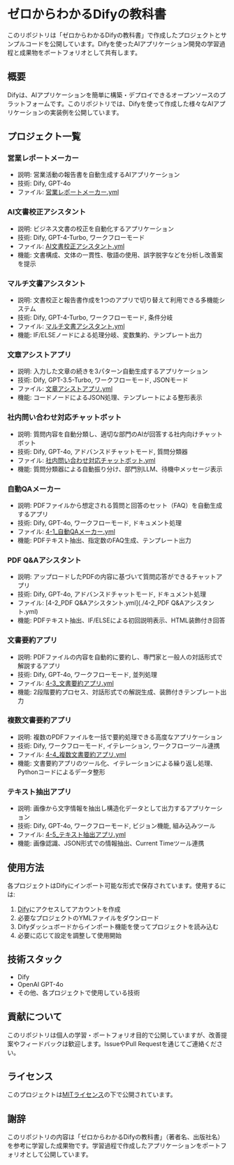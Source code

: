 # ゼロからわかるDifyの教科書

このリポジトリは「ゼロからわかるDifyの教科書」で作成したプロジェクトとサンプルコードを公開しています。Difyを使ったAIアプリケーション開発の学習過程と成果物をポートフォリオとして共有します。

## 概要

Difyは、AIアプリケーションを簡単に構築・デプロイできるオープンソースのプラットフォームです。このリポジトリでは、Difyを使って作成した様々なAIアプリケーションの実装例を公開しています。

## プロジェクト一覧

### 営業レポートメーカー
- 説明: 営業活動の報告書を自動生成するAIアプリケーション
- 技術: Dify, GPT-4o
- ファイル: [営業レポートメーカー.yml](./営業レポートメーカー.yml)

### AI文書校正アシスタント
- 説明: ビジネス文書の校正を自動化するアプリケーション
- 技術: Dify, GPT-4-Turbo, ワークフローモード
- ファイル: [AI文書校正アシスタント.yml](./AI文書校正アシスタント.yml)
- 機能: 文書構成、文体の一貫性、敬語の使用、誤字脱字などを分析し改善案を提示

### マルチ文書アシスタント
- 説明: 文書校正と報告書作成を1つのアプリで切り替えて利用できる多機能システム
- 技術: Dify, GPT-4-Turbo, ワークフローモード, 条件分岐
- ファイル: [マルチ文書アシスタント.yml](./マルチ文書アシスタント.yml)
- 機能: IF/ELSEノードによる処理分岐、変数集約、テンプレート出力

### 文章アシストアプリ
- 説明: 入力した文章の続きを3パターン自動生成するアプリケーション
- 技術: Dify, GPT-3.5-Turbo, ワークフローモード, JSONモード
- ファイル: [文章アシストアプリ.yml](./文章アシストアプリ.yml)
- 機能: コードノードによるJSON処理、テンプレートによる整形表示

### 社内問い合わせ対応チャットボット
- 説明: 質問内容を自動分類し、適切な部門のAIが回答する社内向けチャットボット
- 技術: Dify, GPT-4o, アドバンスドチャットモード, 質問分類器
- ファイル: [社内問い合わせ対応チャットボット.yml](./社内問い合わせ対応チャットボット.yml)
- 機能: 質問分類器による自動振り分け、部門別LLM、待機中メッセージ表示

### 自動QAメーカー
- 説明: PDFファイルから想定される質問と回答のセット（FAQ）を自動生成するアプリ
- 技術: Dify, GPT-4o, ワークフローモード, ドキュメント処理
- ファイル: [4-1_自動QAメーカー.yml](./4-1_自動QAメーカー.yml)
- 機能: PDFテキスト抽出、指定数のFAQ生成、テンプレート出力

### PDF Q&Aアシスタント
- 説明: アップロードしたPDFの内容に基づいて質問応答ができるチャットアプリ
- 技術: Dify, GPT-4o, アドバンスドチャットモード, ドキュメント処理
- ファイル: [4-2_PDF Q&Aアシスタント.yml](./4-2_PDF Q&Aアシスタント.yml)
- 機能: PDFテキスト抽出、IF/ELSEによる初回説明表示、HTML装飾付き回答

### 文書要約アプリ
- 説明: PDFファイルの内容を自動的に要約し、専門家と一般人の対話形式で解説するアプリ
- 技術: Dify, GPT-4o, ワークフローモード, 並列処理
- ファイル: [4-3_文書要約アプリ.yml](./4-3_文書要約アプリ.yml)
- 機能: 2段階要約プロセス、対話形式での解説生成、装飾付きテンプレート出力

### 複数文書要約アプリ
- 説明: 複数のPDFファイルを一括で要約処理できる高度なアプリケーション
- 技術: Dify, ワークフローモード, イテレーション, ワークフローツール連携
- ファイル: [4-4_複数文書要約アプリ.yml](./4-4_複数文書要約アプリ.yml)
- 機能: 文書要約アプリのツール化、イテレーションによる繰り返し処理、Pythonコードによるデータ整形

### テキスト抽出アプリ
- 説明: 画像から文字情報を抽出し構造化データとして出力するアプリケーション
- 技術: Dify, GPT-4o, ワークフローモード, ビジョン機能, 組み込みツール
- ファイル: [4-5_テキスト抽出アプリ.yml](./4-5_テキスト抽出アプリ.yml)
- 機能: 画像認識、JSON形式での情報抽出、Current Timeツール連携

## 使用方法

各プロジェクトはDifyにインポート可能な形式で保存されています。使用するには:

1. [Dify](https://dify.ai/)にアクセスしてアカウントを作成
2. 必要なプロジェクトのYMLファイルをダウンロード
3. Difyダッシュボードからインポート機能を使ってプロジェクトを読み込む
4. 必要に応じて設定を調整して使用開始

## 技術スタック

- Dify
- OpenAI GPT-4o
- その他、各プロジェクトで使用している技術

## 貢献について

このリポジトリは個人の学習・ポートフォリオ目的で公開していますが、改善提案やフィードバックは歓迎します。IssueやPull Requestを通じてご連絡ください。

## ライセンス

このプロジェクトは[MITライセンス](LICENSE)の下で公開されています。

## 謝辞

このリポジトリの内容は「ゼロからわかるDifyの教科書」（著者名、出版社名）を参考に学習した成果物です。学習過程で作成したアプリケーションをポートフォリオとして公開しています。
